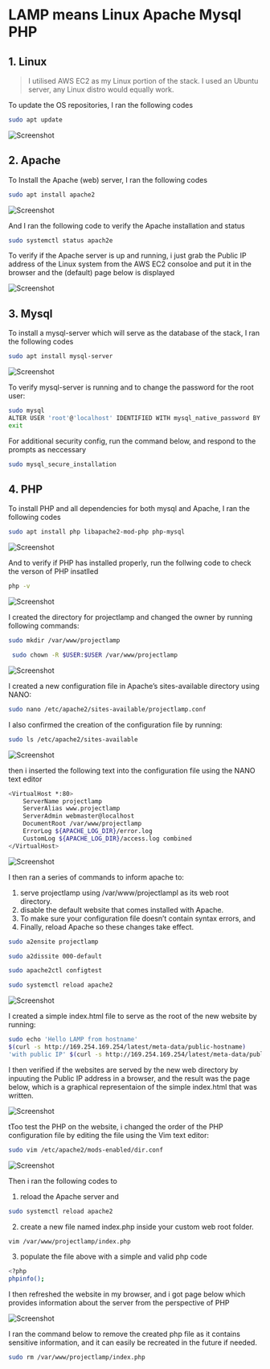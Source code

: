 # LAMP means Linux Apache Mysql PHP

 ## 1.  **Linux**

> I utilised AWS EC2 as my Linux portion of the stack. I used an Ubuntu server, any Linux distro would equally work.

To update the OS repositories, I ran the following codes

```bash
sudo apt update
```
![Screenshot](https://github.com/ardamz/PersonalDemos/blob/main/1.%20Project%201%20LAMP%20Stack%20Implementation/Update%20package%20manager.png)

## 2. **Apache**

To Install the Apache (web) server, I ran the following codes

```bash
sudo apt install apache2
```

![Screenshot](https://github.com/ardamz/PersonalDemos/blob/main/1.%20Project%201%20LAMP%20Stack%20Implementation/install%20apache2.png)

And I ran the following code to verify the Apache installation and status

```bash
sudo systemctl status apach2e
```
To verify if the Apache server is up and running, i just grab the Public IP address of the Linux system from the AWS EC2 consoloe and put it in the browser and the (default) page below is displayed

![Screenshot](https://github.com/ardamz/PersonalDemos/blob/main/1.%20Project%201%20LAMP%20Stack%20Implementation/Ubuntu%20default%20browser%20page.png)

## 3. **Mysql**

To install a mysql-server which will serve as the database of the stack, I ran the following codes

```bash
sudo apt install mysql-server
```
![Screenshot](https://github.com/ardamz/PersonalDemos/blob/main/1.%20Project%201%20LAMP%20Stack%20Implementation/install%20mysql.png)

To verify mysql-server is running and to change the password for the root user:

```bash
sudo mysql 
ALTER USER 'root'@'localhost' IDENTIFIED WITH mysql_native_password BY 'NEWPASSWORD';
exit
```

For additional security config, run the command below, and respond to the prompts as neccessary

```bash
sudo mysql_secure_installation
```

## 4. **PHP**
To install PHP and all dependencies for both  mysql and Apache, I ran the following codes

```bash
sudo apt install php libapache2-mod-php php-mysql
```
![Screenshot](https://github.com/ardamz/PersonalDemos/blob/main/1.%20Project%201%20LAMP%20Stack%20Implementation/install%20PHP%20and%20dependecies.png)

And to verify if PHP has installed properly, run the follwing code to check the verson of PHP insatlled

```bash
php -v
```

![Screenshot](https://github.com/ardamz/PersonalDemos/blob/main/1.%20Project%201%20LAMP%20Stack%20Implementation/verified%20PHP%20installation.png)

I created the directory for projectlamp and changed the owner by running following commands:

```bash
sudo mkdir /var/www/projectlamp 
```
```bash
 sudo chown -R $USER:$USER /var/www/projectlamp
```

![Screenshot](https://github.com/ardamz/PersonalDemos/blob/main/1.%20Project%201%20LAMP%20Stack%20Implementation/projectlamp%20dr%20created%20ownership%20changed.png)

I created a new configuration file in Apache’s sites-available directory using NANO:

```bash
sudo nano /etc/apache2/sites-available/projectlamp.conf
```

I also confirmed the creation of the configuration file by running:

```bash
sudo ls /etc/apache2/sites-available
```

![Screenshot](https://github.com/ardamz/PersonalDemos/blob/main/1.%20Project%201%20LAMP%20Stack%20Implementation/projectlamp%20cofig%20file%20confirmed.png)

then i inserted the following text into the configuration file using the NANO text editor

```bash
<VirtualHost *:80>
    ServerName projectlamp
    ServerAlias www.projectlamp 
    ServerAdmin webmaster@localhost
    DocumentRoot /var/www/projectlamp
    ErrorLog ${APACHE_LOG_DIR}/error.log
    CustomLog ${APACHE_LOG_DIR}/access.log combined
</VirtualHost>
```
![Screenshot](https://github.com/ardamz/PersonalDemos/blob/main/1.%20Project%201%20LAMP%20Stack%20Implementation/using%20nano%20to%20create%20the%20config%20file.png)

I then ran a series of commands to inform apache to:
1. serve projectlamp using /var/www/projectlampl as its web root directory.
1. disable the default website that comes installed with Apache.
1. To make sure your configuration file doesn’t contain syntax errors, and
1. Finally, reload Apache so these changes take effect.

```bash
sudo a2ensite projectlamp
```

```bash
sudo a2dissite 000-default
```

```bash
sudo apache2ctl configtest
```

```bash
sudo systemctl reload apache2
```

![Screenshot](https://github.com/ardamz/PersonalDemos/blob/main/1.%20Project%201%20LAMP%20Stack%20Implementation/server%20cofigured.png)

I created a simple index.html file to serve as the root of the new website by running:

```bash
sudo echo 'Hello LAMP from hostname' 
$(curl -s http://169.254.169.254/latest/meta-data/public-hostname) 
'with public IP' $(curl -s http://169.254.169.254/latest/meta-data/public-ipv4) > /var/www/projectlamp/index.html
```

I then verified if the websites are served by the new web directory by inpuuting the Public IP address in a browser, and the result was the page below, which is a graphical representaion of the simple index.html that was written. 

![Screenshot](https://github.com/ardamz/PersonalDemos/blob/main/1.%20Project%201%20LAMP%20Stack%20Implementation/projectlamp%20webpage.png)

tToo test the PHP on the website, i changed the order of the PHP configuration file by editing the file using the Vim text editor:

```bash
sudo vim /etc/apache2/mods-enabled/dir.conf
```

![Screenshot](https://github.com/ardamz/PersonalDemos/blob/main/1.%20Project%201%20LAMP%20Stack%20Implementation/apache2%20defaults%20altered.png)

Then i ran the following codes to 
1. reload the Apache server and 
```bash
sudo systemctl reload apache2
```
2. create a new file named index.php inside your custom web root folder.
```bash
vim /var/www/projectlamp/index.php
```
3. populate the file above with a simple and valid php code
```bash
<?php
phpinfo();
```
I then refreshed the website in my browser, and i got page below which provides information about the  server from the perspective of PHP

![Screenshot](https://github.com/ardamz/PersonalDemos/blob/main/1.%20Project%201%20LAMP%20Stack%20Implementation/PHP%20verified.png)

 I ran the command below to remove the created php file as it contains sensitive information, and it can easily be recreated in the future if needed.

 ```bash
sudo rm /var/www/projectlamp/index.php
 ```